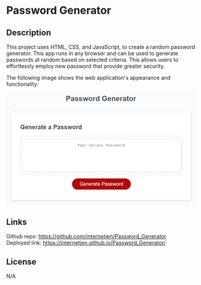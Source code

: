 # Password Generator

## Description

This project uses HTML, CSS, and JavaScript, to create a random password generator. This app runs in any browser and can be used to generate passwords at random based on selected criteria. This allows users to effortlessly employ new password that provide greater security.

The following image shows the web application's appearance and functionality:

![Password Generator image](Assets/03-javascript-homework-demo.png)

## Links
Github repo: https://github.com/internetjen/Password_Generator  
Deployed link: https://internetjen.github.io/Password_Generator/

## License
N/A